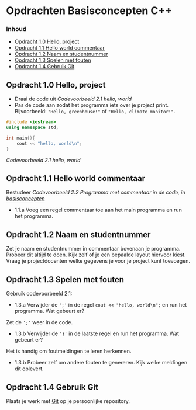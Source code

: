 # Opdrachten Basisconcepten C++[](title-id) <!-- omit in toc -->

### Inhoud[](toc-id) <!-- omit in toc -->

- [Opdracht 1.0 Hello, project](#opdracht-10-hello-project)
- [Opdracht 1.1 Hello world commentaar](#opdracht-11-hello-world-commentaar)
- [Opdracht 1.2 Naam en studentnummer](#opdracht-12-naam-en-studentnummer)
- [Opdracht 1.3 Spelen met fouten](#opdracht-13-spelen-met-fouten)
- [Opdracht 1.4 Gebruik Git](#opdracht-14-gebruik-git)


## Opdracht 1.0 Hello, project

- Draai de code uit *Codevoorbeeld 2.1 hello, world*
- Pas de code aan zodat het programma iets over je project print. Bijvoorbeeld:
`"Hello, greenhouse!"` of `"Hello, climate monitor!"`.

```c++ {.line-numbers}
#include <iostream> 
using namespace std;

int main(){ 
    cout << "hello, world\n"; 
}
```
*Codevoorbeeld 2.1 hello, world*

## Opdracht 1.1 Hello world commentaar
Bestudeer *Codevoorbeeld 2.2 Programma met commentaar in de code, in [basisconcepten](README.md)*
- 1.1.a Voeg een regel commentaar toe aan het main programma en run het programma.

## Opdracht 1.2 Naam en studentnummer
Zet je naam en studentnummer in commentaar bovenaan je programma. 
Probeer dit altijd te doen. Kijk zelf of je een bepaalde layout hiervoor kiest. Vraag je projectdocenten welke gegevens je voor je project kunt toevoegen.

## Opdracht 1.3 Spelen met fouten
Gebruik codevoorbeeld 2.1:
- 1.3.a Verwijder de `';'` in de regel `cout << "hello, world\n";` en run het programma. Wat gebeurt er? 
  
Zet de `';'` weer in de code.
- 1.3.b Verwijder de `'}'` in de laatste regel en run het programma. Wat gebeurt er?

Het is handig om foutmeldingen te leren herkennen. 
- 1.3.b Probeer zelf om andere fouten te genereren. Kijk welke meldingen dit oplevert.

## Opdracht 1.4 Gebruik Git
Plaats je werk met [Git](../../../programma/lesprogramma/programma-git.md) op je persoonlijke repository.